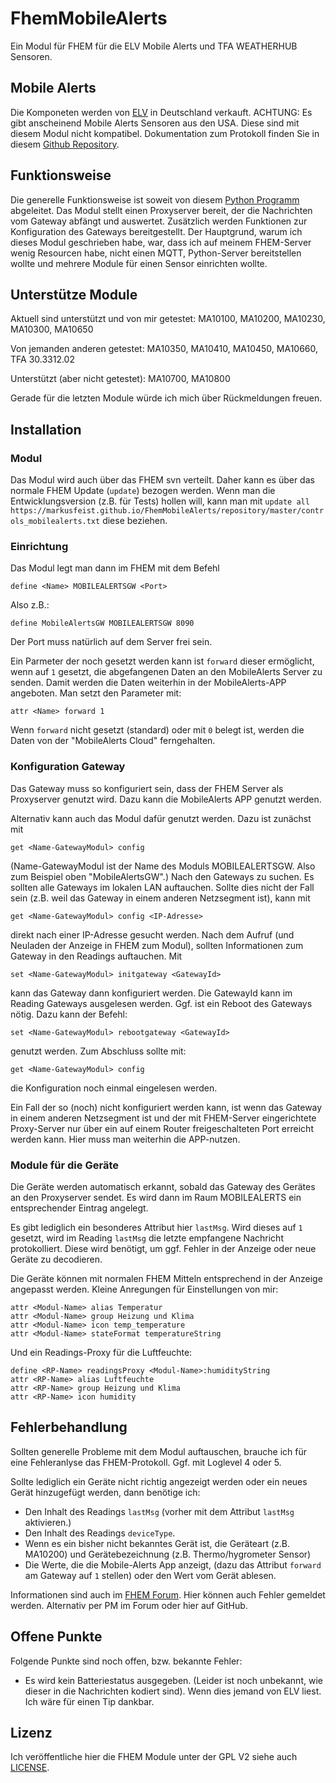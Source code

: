 # FhemMobileAlerts
Ein Modul für FHEM für die ELV Mobile Alerts und TFA WEATHERHUB Sensoren.

## Mobile Alerts
Die Komponeten werden von [ELV](https://www.elv.de/ip-wettersensoren-system.html) in Deutschland verkauft. ACHTUNG: Es gibt anscheinend Mobile Alerts Sensoren aus den USA. Diese sind mit diesem Modul nicht kompatibel.
Dokumentation zum Protokoll finden Sie in diesem [Github Repository](https://github.com/sarnau/MMMMobileAlerts).

## Funktionsweise
Die generelle Funktionsweise ist soweit von diesem [Python Programm](https://github.com/sarnau/MMMMobileAlerts/tree/master/maserver) abgeleitet. Das Modul stellt einen Proxyserver bereit, der die Nachrichten vom Gateway abfängt und auswertet. Zusätzlich werden Funktionen zur Konfiguration des Gateways bereitgestellt.
Der Hauptgrund, warum ich dieses Modul geschrieben habe, war, dass ich auf meinem FHEM-Server wenig Resourcen habe, nicht einen MQTT, Python-Server bereitstellen wollte und mehrere Module für einen Sensor einrichten wollte.

## Unterstütze Module
Aktuell sind unterstützt und von mir getestet:
MA10100, MA10200, MA10230, MA10300, MA10650

Von jemanden anderen getestet:
MA10350, MA10410, MA10450, MA10660, TFA 30.3312.02

Unterstützt (aber nicht getestet):
MA10700, MA10800

Gerade für die letzten Module würde ich mich über Rückmeldungen freuen.

## Installation
### Modul
Das Modul wird auch über das FHEM svn verteilt. Daher kann es über das normale FHEM Update (`update`) bezogen werden.
Wenn man die Entwicklungsversion (z.B. für Tests) hollen will, kann man mit
`update all https://markusfeist.github.io/FhemMobileAlerts/repository/master/controls_mobilealerts.txt`
diese beziehen.

### Einrichtung
Das Modul legt man dann im FHEM mit dem Befehl
```
define <Name> MOBILEALERTSGW <Port>
```
Also z.B.:
```
define MobileAlertsGW MOBILEALERTSGW 8090
```
Der Port muss natürlich auf dem Server frei sein.

Ein Parmeter der noch gesetzt werden kann ist `forward` dieser ermöglicht, wenn auf `1` gesetzt, die abgefangenen Daten an den MobileAlerts Server zu senden. Damit werden die Daten weiterhin in der MobileAlerts-APP angeboten.
Man setzt den Parameter mit:
```
attr <Name> forward 1
```
Wenn `forward` nicht gesetzt (standard) oder mit `0` belegt ist, werden die Daten von der "MobileAlerts Cloud" ferngehalten.

### Konfiguration Gateway
Das Gateway muss so konfiguriert sein, dass der FHEM Server als Proxyserver genutzt wird. Dazu kann die MobileAlerts APP genutzt werden.

Alternativ kann auch das Modul dafür genutzt werden.
Dazu ist zunächst mit
```
get <Name-GatewayModul> config
```
(Name-GatewayModul ist der Name des Moduls MOBILEALERTSGW. Also zum Beispiel oben "MobileAlertsGW".)
Nach den Gateways zu suchen. Es sollten alle Gateways im lokalen LAN auftauchen. Sollte dies nicht der Fall sein (z.B. weil das Gateway in einem anderen Netzsegment ist), kann mit
```
get <Name-GatewayModul> config <IP-Adresse>
```
direkt nach einer IP-Adresse gesucht werden.
Nach dem Aufruf (und Neuladen der Anzeige in FHEM zum Modul), sollten Informationen zum Gateway in den Readings auftauchen.
Mit
```
set <Name-GatewayModul> initgateway <GatewayId>
```
kann das Gateway dann konfiguriert werden.
Die GatewayId kann im Reading Gateways ausgelesen werden.
Ggf. ist ein Reboot des Gateways nötig. Dazu kann der Befehl:
```
set <Name-GatewayModul> rebootgateway <GatewayId>
```
genutzt werden.
Zum Abschluss sollte mit:
```
get <Name-GatewayModul> config
```
die Konfiguration noch einmal eingelesen werden.

Ein Fall der so (noch) nicht konfiguriert werden kann, ist wenn das Gateway in einem anderen Netzsegment ist und der mit FHEM-Server eingerichtete Proxy-Server nur über ein auf einem Router freigeschalteten Port erreicht werden kann. Hier muss man weiterhin die APP-nutzen.

### Module für die Geräte
Die Geräte werden automatisch erkannt, sobald das Gateway des Gerätes an den Proxyserver sendet. Es wird dann im Raum MOBILEALERTS ein entsprechender Eintrag angelegt.

Es gibt lediglich ein besonderes Attribut hier `lastMsg`. Wird dieses auf `1` gesetzt, wird im Reading `lastMsg` die letzte empfangene Nachricht protokolliert. Diese wird benötigt, um ggf. Fehler in der Anzeige oder neue Geräte zu decodieren.

Die Geräte können mit normalen FHEM Mitteln entsprechend in der Anzeige angepasst werden.
Kleine Anregungen für Einstellungen von mir:
```
attr <Modul-Name> alias Temperatur
attr <Modul-Name> group Heizung und Klima
attr <Modul-Name> icon temp_temperature
attr <Modul-Name> stateFormat temperatureString
```
Und ein Readings-Proxy für die Luftfeuchte:
```
define <RP-Name> readingsProxy <Modul-Name>:humidityString
attr <RP-Name> alias Luftfeuchte
attr <RP-Name> group Heizung und Klima
attr <RP-Name> icon humidity
```

## Fehlerbehandlung
Sollten generelle Probleme mit dem Modul auftauschen, brauche ich für eine Fehleranlyse das FHEM-Protokoll. Ggf. mit Loglevel 4 oder 5.

Sollte lediglich ein Geräte nicht richtig angezeigt werden oder ein neues Gerät hinzugefügt werden, dann benötige ich:
* Den Inhalt des Readings `lastMsg` (vorher mit dem Attribut `lastMsg` aktivieren.)
* Den Inhalt des Readings `deviceType`.
* Wenn es ein bisher nicht bekanntes Gerät ist, die Geräteart (z.B. MA10200) und Gerätebezeichnung (z.B. Thermo/hygrometer Sensor)
* Die Werte, die die Mobile-Alerts App anzeigt, (dazu das Attribut `forward` am Gateway auf `1` stellen) oder den Wert vom Gerät ablesen.

Informationen sind auch im [FHEM Forum](https://forum.fhem.de/index.php/topic,78878.0.html). Hier können auch Fehler gemeldet werden. Alternativ per PM im Forum oder hier auf GitHub.

## Offene Punkte
Folgende Punkte sind noch offen, bzw. bekannte Fehler:
* Es wird kein Batteriestatus ausgegeben. (Leider ist noch unbekannt, wie dieser in die Nachrichten kodiert sind). Wenn dies jemand von ELV liest. Ich wäre für einen Tip dankbar.

## Lizenz
Ich veröffentliche hier die FHEM Module unter der GPL V2 siehe auch [LICENSE](LICENSE).